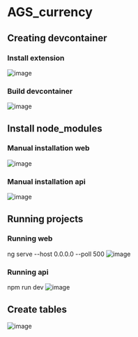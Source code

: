 # AGS_currency

## Creating devcontainer
### Install extension
![image](https://github.com/FranklinMonro/AGS_currency/assets/34055502/4a207c94-5541-4357-9c9c-edf2a6cb3c66)

### Build devcontainer
![image](https://github.com/FranklinMonro/AGS_currency/assets/34055502/bd582b5a-eb16-436b-8138-b7c6f4cc6c14)


## Install node_modules
### Manual installation web
![image](https://github.com/FranklinMonro/AGS_currency/assets/34055502/f2bae084-69a4-4e9a-b485-98ce7c322ba0)

### Manual installation api
![image](https://github.com/FranklinMonro/AGS_currency/assets/34055502/c23db733-6cd6-4a27-86cb-4c6c7716272d)

## Running projects
### Running web
ng serve --host 0.0.0.0 --poll 500
![image](https://github.com/FranklinMonro/AGS_currency/assets/34055502/eb0d7399-b93b-49a0-a3a9-fb26362b56a2)

### Running api
npm run dev
![image](https://github.com/FranklinMonro/AGS_currency/assets/34055502/b5548c37-e4fe-4920-94c2-25dc05ea5e84)

## Create tables
![image](https://github.com/FranklinMonro/AGS_currency/assets/34055502/2200d8ca-e277-4ce8-93eb-c4c22c41c624)






